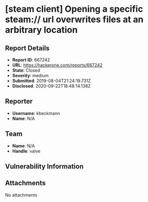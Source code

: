 # [steam client] Opening a specific steam:// url overwrites files at an arbitrary location

## Report Details
- **Report ID**: 667242
- **URL**: https://hackerone.com/reports/667242
- **State**: Closed
- **Severity**: medium
- **Submitted**: 2019-08-04T21:24:19.731Z
- **Disclosed**: 2020-09-22T18:48:14.138Z

## Reporter
- **Username**: kbeckmann
- **Name**: N/A

## Team
- **Name**: N/A
- **Handle**: valve

## Vulnerability Information


## Attachments
No attachments
